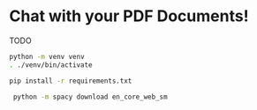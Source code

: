 # Chat with your PDF Documents!

TODO

```bash
python -m venv venv
. ./venv/bin/activate
```

```bash
pip install -r requirements.txt
```

```bash
 python -m spacy download en_core_web_sm
 ```